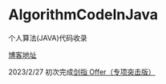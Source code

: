 # AlgorithmCodeInJava

个人算法(JAVA)代码收录

[博客地址](http://dawnchannel.tech/)

2023/2/27 初次完成[剑指 Offer（专项突击版）](https://leetcode.cn/problem-list/e8X3pBZi/) 

